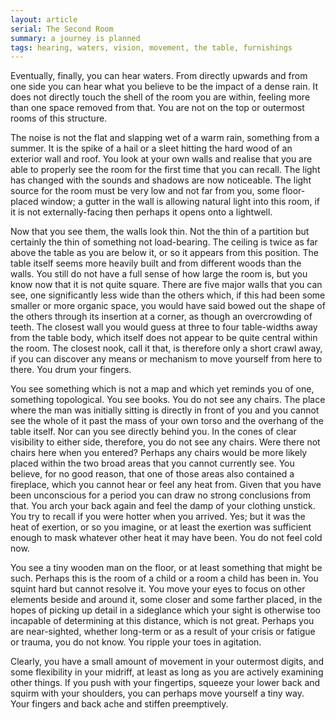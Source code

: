 ```yaml
---
layout: article
serial: The Second Room
summary: a journey is planned
tags: hearing, waters, vision, movement, the table, furnishings
---
```


Eventually, finally, you can hear waters. From directly upwards and from one side you can hear what you believe to be the impact of a dense rain.  It does not directly touch the shell of the room you are within, feeling more than one space removed from that. You are not on the top or outermost rooms of this structure.

The noise is not the flat and slapping wet of a warm rain, something from a summer. It is the spike of a hail or a sleet hitting the hard wood of an exterior wall and roof. You look at your own walls and realise that you are able to properly see the room for the first time that you can recall.  The light has changed with the sounds and shadows are now noticeable. The light source for the room must be very low and not far from you, some floor-placed window; a gutter in the wall is allowing natural light into this room, if it is not externally-facing then perhaps it opens onto a lightwell.

Now that you see them, the walls look thin. Not the thin of a partition but certainly the thin of something not load-bearing. The ceiling is twice as far above the table as you are below it, or so it appears from this position.  The table itself seems more heavily built and from different woods than the walls. You still do not have a full sense of how large the room is, but you know now that it is not quite square.  There are five major walls that you can see, one significantly less wide than the others which, if this had been some smaller or more organic space, you would have said bowed out the shape of the others through its insertion at a corner, as though an overcrowding of teeth. The closest wall you would guess at three to four table-widths away from the table body, which itself does not appear to be quite central within the room. The closest nook, call it that, is therefore only a short crawl away, if you can discover any means or mechanism to move yourself from here to there.  You drum your fingers.

You see something which is not a map and which yet reminds you of one, something topological. You see books. You do not see any chairs.  The place where the man was initially sitting is directly in front of you and you cannot see the whole of it past the mass of your own torso and the overhang of the table itself. Nor can you see directly behind you.  In the cones of clear visibility to either side, therefore, you do not see any chairs.  Were there not chairs here when you entered? Perhaps any chairs would be more likely placed within the two broad areas that you cannot currently see. You believe, for no good reason, that one of those areas also contained a fireplace, which you cannot hear or feel any heat from. Given that you have been unconscious for a period you can draw no strong conclusions from that. You arch your back again and feel the damp of your clothing unstick.  You try to recall if you were hotter when you arrived.  Yes; but it was the heat of exertion, or so you imagine, or at least the exertion was sufficient enough to mask whatever other heat it may have been.  You do not feel cold now.

You see a tiny wooden man on the floor, or at least something that might be such.  Perhaps this is the room of a child or a room a child has been in.  You squint hard but cannot resolve it.  You move your eyes to focus on other elements beside and around it, some closer and some farther placed, in the hopes of picking up detail in a sideglance which your sight is otherwise too incapable of determining at this distance, which is not great. Perhaps you are near-sighted, whether long-term or as a result of your crisis or fatigue or trauma, you do not know.  You ripple your toes in agitation.

Clearly, you have a small amount of movement in your outermost digits, and some flexibility in your midriff, at least as long as you are actively examining other things. If you push with your fingertips, squeeze your lower back and squirm with your shoulders, you can perhaps move yourself a tiny way.  Your fingers and back ache and stiffen preemptively. 
